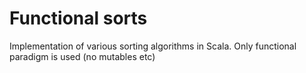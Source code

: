 # Functional sorts
Implementation of various sorting algorithms in Scala. Only functional paradigm is used (no mutables etc)
